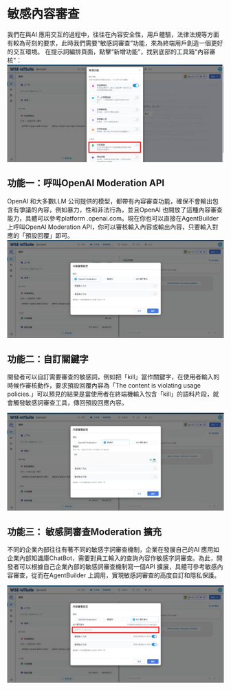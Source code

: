 # 敏感內容審查
我們在與AI 應用交互的過程中，往往在內容安全性，用戶體驗，法律法規等方面有較為苛刻的要求，此時我們需要“敏感詞審查”功能，來為終端用戶創造一個更好的交互環境。 在提示詞編排頁面，點擊“新增功能”，找到底部的工具箱“內容審核”：
![工具箱內容審核](/建構/應用工具箱/images/工具箱內容審核.png)

## 功能一：呼叫OpenAI Moderation API
OpenAI 和大多數LLM 公司提供的模型，都帶有內容審查功能，確保不會輸出包含有爭議的內容，例如暴力，性和非法行為，並且OpenAI 也開放了這種內容審查能力，具體可以參考platform .openai.com。現在你也可以直接在AgentBuilder 上呼叫OpenAI Moderation API，你可以審核輸入內容或輸出內容，只要輸入對應的「預設回覆」即可。
![OpenAIModerationAPI](/建構/應用工具箱/images/OpenAIModerationAPI.png)

## 功能二：自訂關鍵字
開發者可以自訂需要審查的敏感詞，例如把「kill」當作關鍵字，在使用者輸入的時候作審核動作，要求預設回覆內容為「The content is violating usage policies.」可以預見的結果是當使用者在終端機輸入包含「kill」的語料片段，就會觸發敏感詞審查工具，傳回預設回應內容。

![關鍵字審查](/建構/應用工具箱/images/關鍵字審查.png)

## 功能三： 敏感詞審查Moderation 擴充
不同的企業內部往往有著不同的敏感字詞審查機制，企業在發展自己的AI 應用如企業內部知識庫ChatBot，需要對員工輸入的查詢內容作敏感字詞審查。為此，開發者可以根據自己企業內部的敏感詞審查機制寫一個API 擴展，具體可參考敏感內容審查，從而在AgentBuilder 上調用，實現敏感詞審查的高度自訂和隱私保護。

![敏感詞審查Moderation擴充](/建構/應用工具箱/images/敏感詞審查Moderation擴充.png)